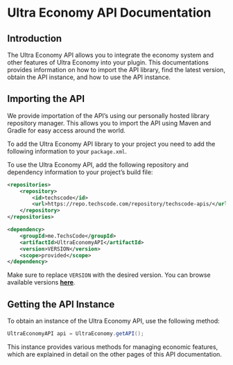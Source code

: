 # Ultra Economy API Documentation

## Introduction

The Ultra Economy API allows you to integrate the economy system and other features of Ultra Economy into your plugin. This documentations provides information on how to import the API library, find the latest version, obtain the API instance, and how to use the API instance.

## Importing the API

We provide importation of the API’s using our personally hosted library repository manager. This allows you to import the API using Maven and Gradle for easy access around the world.
<br>

To add the Ultra Economy API library to your project you need to add the following information to your `package.xml`.

To use the Ultra Economy API, add the following repository and dependency information to your project’s build file:

```xml
<repositories>
    <repository>
        <id>techscode</id>
        <url>https://repo.techscode.com/repository/techscode-apis/</url>
    </repository>
</repositories>

<dependency>
    <groupId>me.TechsCode</groupId>
    <artifactId>UltraEconomyAPI</artifactId>
    <version>VERSION</version>
    <scope>provided</scope>
</dependency>
```

Make sure to replace `VERSION` with the desired version. You can browse available versions **[here](https://repo.techscode.com/#browse/browse:techscode-apis:me%2FTechsCode%2FUltraEconomyAPI)**.

## Getting the API Instance

To obtain an instance of the Ultra Economy API, use the following method:

```java
UltraEconomyAPI api = UltraEconomy.getAPI();
```

This instance provides various methods for managing economic features, which are explained in detail on the other pages of this API documentation.